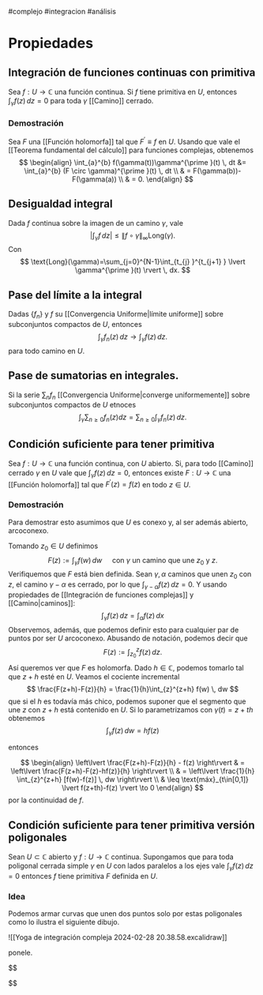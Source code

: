 #complejo #integracion #análisis 

# Propiedades

## Integración de funciones continuas con primitiva

Sea $f:U\to \mathbb{C}$ una función continua. Si $f$ tiene primitiva en $U$, entonces $\int_{\gamma} f(z)  \, dz = 0$ para toda $\gamma$ [[Camino]] cerrado.

### Demostración

Sea $F$ una [[Función holomorfa]] tal que $F^{\prime }\equiv f$ en $U$. Usando que vale el [[Teorema fundamental del cálculo]] para funciones complejas, obtenemos
$$
\begin{align}
\int_{a}^{b} f(\gamma(t))\gamma^{\prime }(t) \, dt &= \int_{a}^{b} (F \circ \gamma)^{\prime }(t) \, dt \\
	 & = F(\gamma(b))-F(\gamma(a)) \\
	 & = 0.
\end{align}
$$


## Desigualdad integral
Dada $f$ continua sobre la imagen de un camino $\gamma$, vale
$$
\left\lvert  \int _{\gamma}f \, dz   \right\rvert \leq \lVert f \circ \gamma \rVert_{\infty} \text{Long}(\gamma).
$$
Con 
$$
\text{Long}(\gamma)=\sum_{j=0}^{N-1}\int_{t_{j} }^{t_{j+1} } \lvert \gamma^{\prime }(t) \rvert   \, dx.
$$

## Pase del límite a la integral


Dadas $\{ f_{n}  \}$ y $f$ su [[Convergencia Uniforme|límite uniforme]] sobre subconjuntos compactos de $U$, entonces
$$
\int _{\gamma}f_{n} (z) \, dz \to \int _{\gamma}f(z) \, dz. 
$$
para todo camino en $U$.

## Pase de sumatorias en integrales.

Si la serie $\sum_{n}f_{n}$ [[Convergencia Uniforme|converge uniformemente]] sobre subconjuntos compactos de $U$ etnoces
$$
\int _{\gamma} \sum_{n\geq 0}f_{n} (z)dz = \sum_{n\geq 0}\int_{\gamma} f_{n} (z)  \, dz.
$$

## Condición suficiente para tener primitiva

Sea $f:U\to \mathbb{C}$ una función continua, con $U$ abierto. Si, para todo [[Camino]] cerrado $\gamma$ en $U$ vale que $\int_\gamma f(z) \, dz = 0$, entonces existe $F:U\to \mathbb{C}$ una [[Función holomorfa]] tal que $F^{\prime }(z)=f(z)$ en todo $z \in U$.

### Demostración

Para demostrar esto asumimos que $U$ es conexo y, al ser además abierto, arcoconexo. 

Tomando $z_{0} \in U$ definimos
$$
F(z):= \int _{\gamma}f(w) \, dw \quad \text{ con } \gamma \text{ un camino que une } z_{0} \text{ y } z.
$$
Verifiquemos que $F$ está bien definida. Sean $\gamma, \alpha$ caminos que unen $z_{0}$ con $z$, el camino $\gamma-\alpha$ es cerrado, por lo que $\int_{\gamma-\alpha} f(z)\, dz = 0$. Y usando propiedades de [[Integración de funciones complejas]] y [[Camino|caminos]]:
$$
\int _{\gamma}f(z) \, dz = \int _{\alpha}f(z) \, dx  
$$
Observemos, además, que podemos definir esto para cualquier par de puntos por ser $U$ arcoconexo. Abusando de notación, podemos decir que
$$
F(z):=\int_{z_{0}}^{z} f(z) \, dz.
$$
Así queremos ver que $F$ es holomorfa. Dado $h \in \mathbb{C}$, podemos tomarlo tal que $z+h$ esté en $U$. Veamos el cociente incremental
$$
\frac{F(z+h)-F(z)}{h} = \frac{1}{h}\int_{z}^{z+h} f(w) \, dw 
$$
que si el $h$ es todavía más chico, podemos suponer que el segmento que une $z$ con $z+h$ está contenido en $U$. Si lo parametrizamos con $\gamma(t)=z+th$ obtenemos
$$
\int _{\gamma}f(z) \, dw= hf(z) 
$$

entonces

$$
\begin{align}
\left\lvert  \frac{F(z+h)-F(z)}{h} - f(z)  \right\rvert  & = \left\lvert  \frac{F(z+h)-F(z)-hf(z)}{h}  \right\rvert  \\
	 & = \left\lvert  \frac{1}{h} \int_{z}^{z+h} [f(w)-f(z)] \, dw   \right\rvert  \\ 
	 & \leq \text{máx}_{t\in[0,1]} \lvert f(z+th)-f(z) \rvert \to 0
\end{align}
$$
por la continuidad de $f$.

## Condición suficiente para tener primitiva versión poligonales

Sean $U \subset \mathbb{C}$ abierto y $f:U\to \mathbb{C}$ continua. Supongamos que para toda poligonal cerrada simple $\gamma$ en $U$ con lados paralelos a los ejes vale $\int_\gamma f(z) \, dz=0$ entonces $f$ tiene primitiva $F$ definida en $U$.

### Idea

Podemos armar curvas que unen dos puntos solo por estas poligonales como lo ilustra el siguiente dibujo.

![[Yoga de integración compleja 2024-02-28 20.38.58.excalidraw]]

ponele.

$$

$$
